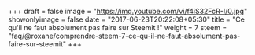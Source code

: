 +++
draft = false
image = "https://img.youtube.com/vi/f4iS32FcR-I/0.jpg"
showonlyimage = false
date = "2017-06-23T20:22:08+05:30"
title = "Ce qu'il ne faut absolument pas faire sur Steemit !"
weight = 7
steem = "faq/@roxane/comprendre-steem-7-ce-qu-il-ne-faut-absolument-pas-faire-sur-steemit"
+++

<!--more-->
